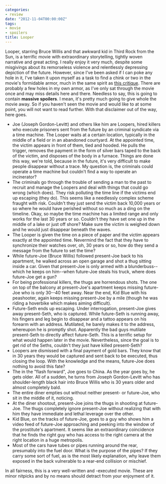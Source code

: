```yaml
---
categories:
- review
date: "2012-11-04T00:00:00Z"
tags:
- movie
- spoilers
title: Looper
---
```

Looper, starring Bruce Willis and that awkward kid in Third Rock from the Sun, is a terrific movie with extraordinary storytelling, tightly woven narrative and great acting. I really enjoy it very much, despite some misgivings about its remorseless violence and relentlessly depressing depiction of the future. However, since I've been asked if I can poke any hole in it, I've taken it upon myself as a task to find a chink or two in the movie's formidable armor, much in the same spirit as [this critique](http://www.juliansanchez.com/2012/06/11/whats-wrong-with-prometheus-a-partial-list). There are probably a few holes in my own armor, as I've only sat through the movie once and may miss details here and there. Needless to say, this is going to contain **massive spoilers**. I mean, it's pretty much going to give whole the movie away. So if you haven't seen the movie and would like to at some point, you will not want to read further. With that disclaimer out of the way, here goes.

* Joe (Joseph Gordon-Levitt) and others like him are Loopers, hired killers who execute prisoners sent from the future by an criminal syndicate via a time machine. The Looper waits at a certain location, typically in the middle of a field or in an abandoned courtyard. At the appointed time, the victim appears in front of them, tied and hooded. He pulls the trigger, removes the payment in the form of silver bars taped to the back of the victim, and disposes of the body in a furnace. Things are done this way, we're told, because in the future, it's very difficult to make people disappear without a trace. My question is, the criminals could operate a time machine but couldn't find a way to operate an incinerator?
* The criminals go through the trouble of sending a man to the past to recruit and manage the Loopers and deal with things that could go wrong (which does). They risk polluting the time line if the victims end up escaping (they do). This seems like a needlessly complex scheme fraught with risk. Couldn't they just send the victim back 10,000 years or so where he would have perished without so much as a ding on the timeline. Okay, so maybe the time machine has a limited range and only works for the last 30 years or so. Couldn't they have set one up in the middle of a lake or just off shore? Make sure the victim is weighed down and he would just disappear beneath the waves.
* The Looper is given the time on a piece of paper and the victim appears exactly at the appointed time. Nevermind the fact that they have to synchronize their watches over, oh, 30 years or so, how do they send a message from the future to set the time?
* While future-Joe (Bruce Willis) followed present-Joe back to his apartment, he walked across an open garage and shot a thug sitting inside a car. Given that present-Joe is only armed with a blunderbuss--which he keeps on him--when future-Joe steals his truck, where does future-Joe get a gun?
* For being professional killers, the thugs are horrendous shots. The one on top of the balcony at present-Joe's apartment keeps missing future-Joe who is only 30--40 feet away. Near the end, Kid Blue with his peashooter, again keeps missing present-Joe by a mile (though he was riding a hoverbike which makes aiming difficult).
* Future-Seth ends up escaping. Under interrogation, present-Joe gives away present-Seth, who is captured. While future-Seth is running away, his fingers and leg begin to disappear and a tattoo appears on his forearm with an address. Mutilated, he barely makes it to the address, whereupon he is promptly shot. Apparently the bad guys mutilate present-Seth to directly affect future-Seth. This is a terrific setup for what would happen later in the movie. Nevertheless, since the goal is to get rid of the Seths, couldn't they just have killed present-Seth?
* Loopers are dismissed with a final payment of gold bars. They know that in 30 years they would be captured and sent back to be executed, thus closing the loop. With the knowledge and the means, future-Joe does nothing to avoid this fate?
* The in the "flash forward", Joe goes to China. As the year goes by, he gets older. All of a sudden, he turns from Joseph Gordon-Levitt who has shoulder-length black hair into Bruce Willis who is 30 years older and almost completely bald.
* The entire diner empties out without neither present- or future-Joe, who sit in the middle of it, noticing.
* At the diner shootout, present-Joe joins the thugs in shooting at future-Joe. The thugs completely ignore present-Joe without realizing that with him they have immediate and lethal leverage over the other.
* Kid Blue, on the tracks of future-Joe, goes to a guy who shows him a video feed of future-Joe approaching and peeking into the window of the prostitute's apartment. It seems like an extraordinary coincidence that he finds the right guy who has access to the right camera at the right location in a huge metropolis.
* Most of the cars have tubes or pipes running around the rear, presumably into the fuel door. What is the purpose of the pipes? If they carry some sort of fuel, as is the most likely explanation, why leave them exposed in the back vulnerable to a rear-end collision or mischief.

In all fairness, this is a very well-written and -executed movie. These are minor nitpicks and by no means should detract from your enjoyment of it.
